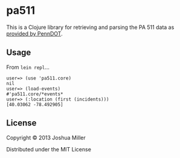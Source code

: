 # pa511

This is a Clojure library for retrieving and parsing the PA 511 data 
as [provided by PennDOT](http://www.511pa.com/Traffic.aspx).

## Usage

From `lein repl`...

```
user=> (use 'pa511.core)
nil
user=> (load-events)
#'pa511.core/*events*
user=> (:location (first (incidents)))
[40.03062 -78.492905]
```

## License

Copyright © 2013 Joshua Miller

Distributed under the MIT License
